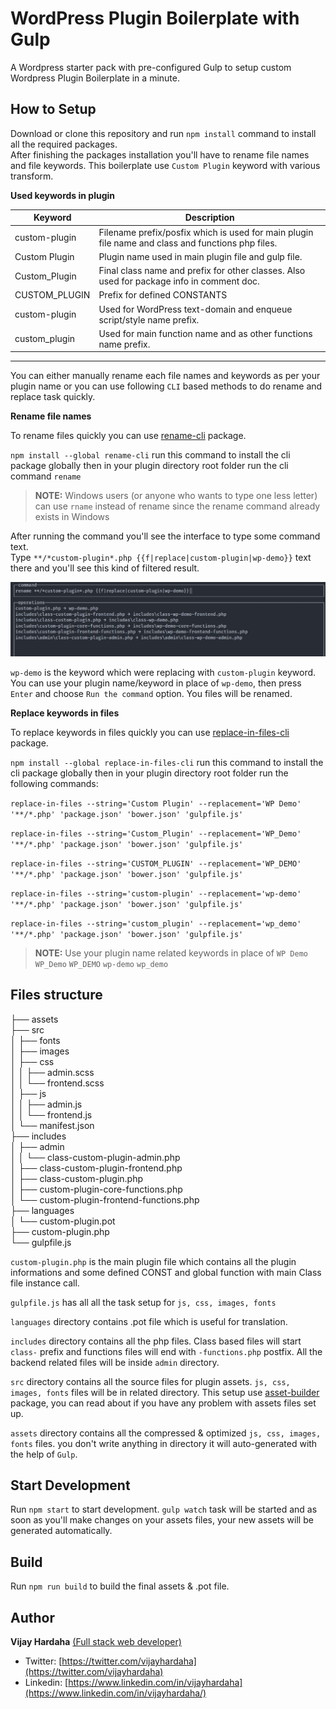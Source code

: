 # WordPress Plugin Boilerplate with Gulp
A Wordpress starter pack with pre-configured Gulp to setup custom Wordpress Plugin Boilerplate in a minute.

## How to Setup
Download or clone this repository and run `npm install` command to install all the required packages.  
After finishing the packages installation you'll have to rename file names and file keywords. This boilerplate use `Custom Plugin` keyword with various transform.

**Used keywords in plugin**

Keyword | Description
---|---
custom-plugin |  Filename prefix/posfix which is used for main plugin file name and class and functions php files.
Custom Plugin | Plugin name used in main plugin file and gulp file.
Custom_Plugin | Final class name and prefix for other classes. Also used for package info in comment doc. 
CUSTOM_PLUGIN | Prefix for defined CONSTANTS
custom-plugin | Used for WordPress text-domain and enqueue script/style name prefix.
custom_plugin | Used for main function name and as other functions name prefix.

___

You can either manually rename each file names and keywords as per your plugin name or you can use following `CLI` based methods to do rename and replace task quickly.

**Rename file names**

To rename files quickly you can use [rename-cli](https://www.npmjs.com/package/rename-cli) package.

`npm install --global rename-cli` run this command to install the cli package globally then in your plugin directory root folder run the cli command `rename`

> **NOTE:** Windows users (or anyone who wants to type one less letter) can use `rname` instead of rename since the rename command already exists in Windows

After running the command you'll see the interface to type some command text.  
Type `**/*custom-plugin*.php {{f|replace|custom-plugin|wp-demo}}` text there and you'll see this kind of filtered result.

![Rename File Names](src/images/rename-example.png)

`wp-demo` is the keyword which were replacing with `custom-plugin` keyword. You can use your plugin name/keyword in place of `wp-demo`, then press `Enter` and choose `Run the command` option. You files will be renamed.

**Replace keywords in files**

To replace keywords in files quickly you can use [replace-in-files-cli](https://www.npmjs.com/package/replace-in-files-cli) package.

`npm install --global replace-in-files-cli` run this command to install the cli package globally then in your plugin directory root folder run the following commands:

`replace-in-files --string='Custom Plugin' --replacement='WP Demo' '**/*.php' 'package.json' 'bower.json' 'gulpfile.js'`

`replace-in-files --string='Custom_Plugin' --replacement='WP_Demo' '**/*.php' 'package.json' 'bower.json' 'gulpfile.js'`

`replace-in-files --string='CUSTOM_PLUGIN' --replacement='WP_DEMO' '**/*.php' 'package.json' 'bower.json' 'gulpfile.js'`

`replace-in-files --string='custom-plugin' --replacement='wp-demo' '**/*.php' 'package.json' 'bower.json' 'gulpfile.js'`

`replace-in-files --string='custom_plugin' --replacement='wp_demo' '**/*.php' 'package.json' 'bower.json' 'gulpfile.js'`

> **NOTE:** Use your plugin name related keywords in place of `WP Demo` `WP_Demo` `WP_DEMO` `wp-demo` `wp_demo`

## Files structure

├── assets  
├── src  
│  ├── fonts  
│  ├── images  
│  ├── css  
│  │  ├── admin.scss  
│  │  └── frontend.scss  
│  ├── js  
│  │  ├── admin.js  
│  │  └── frontend.js  
│  └── manifest.json  
├── includes  
│  ├── admin  
│  │  └── class-custom-plugin-admin.php  
│  ├── class-custom-plugin-frontend.php  
│  ├── class-custom-plugin.php  
│  ├── custom-plugin-core-functions.php  
│  └── custom-plugin-frontend-functions.php  
├── languages  
│  └── custom-plugin.pot  
├── custom-plugin.php  
└── gulpfile.js  

`custom-plugin.php` is the main plugin file which contains all the plugin informations and some defined CONST and global function with main Class file instance call.

`gulpfile.js` has all all the task setup for `js, css, images, fonts`

`languages` directory contains .pot file which is useful for translation.

`includes` directory contains all the php files. Class based files will start `class-` prefix and functions files will end with `-functions.php` postfix. All the backend related files will be inside `admin` directory.

`src` directory contains all the source files for plugin assets. `js, css, images, fonts` files will be in related directory. This setup use [asset-builder](https://www.npmjs.com/package/asset-builder) package, you can read about if you have any problem with assets files set up.

`assets` directory contains all the compressed & optimized `js, css, images, fonts` files. you don't write anything in directory it will auto-generated with the help of `Gulp`.

## Start Development

Run `npm start` to start development. `gulp watch` task will be started and as soon as you'll make changes on your assets files, your new assets will be generated automatically.

## Build

Run `npm run build` to build the final assets & .pot file.

## Author

**Vijay Hardaha** [(Full stack web developer)](https://pph.me/vijayhardaha)

- Twitter: [https://twitter.com/vijayhardaha](https://twitter.com/vijayhardaha)
- Linkedin: [https://www.linkedin.com/in/vijayhardaha](https://www.linkedin.com/in/vijayhardaha/)